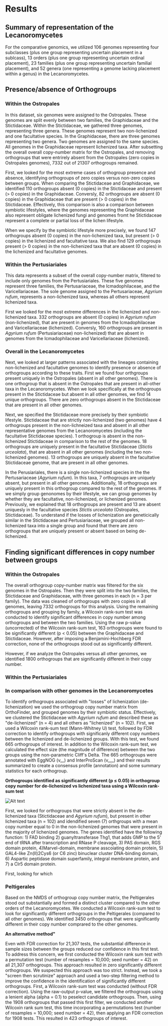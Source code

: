 # Results

## Summary of representation of the Lecanoromycetes

For the comparative genomics, we utilized 106 genomes representing four subclasses (plus one group representing uncertain placement in a sublcass), 13 orders (plus one group representing uncertain ordinal placement), 23 families (plus one group representing uncertain familial placement), and 52 genera (one representing a genome lacking placement within a genus) in the Lecanoromycetes.

## Presence/absence of Orthogroups 

### Within the Ostropales

In this dataset, six genomes were assigned to the Ostropales. These genomes are split evenly between two families, the Graphidaceae and the Stictidaceae. Within the Stictidaceae, we gathered three genomes, representing three genera. These genomes represent two non-lichenized and one facultative species. In the Graphidaceae, there are three genomes representing two genera. Two genomes are assigned to the same species. All genomes in the Graphidaceae represent lichenized taxa. After subsetting the overall overall copy-number matrix for the Ostropales, and removing orthogroups that were entrirely absent from the Ostropales (zero copies in Ostropales genomes), 7332 out of 21307 orthogroups remained. 

First, we looked for the most extreme cases of orthogroup presence and absence, identifying orthogroups of zero copies versus non-zero copies between groups. When comparing the Stictidaceae and Graphidaceae, we identified 110 orthogroups absent (0 copies) in the Stictidaceae and present (> 0 copies) in the Graphidaceae. Conversly, 82 orthogroups are absent (0 copies) in the Graphidaceae that are present (> 0 copies) in the Stictidaceae. Effectively, this comparison is also a comparison between symbiotic lifestyles, where the genomes representing the Graphidaceae also represent obligate lichenized fungi and genomes fromt he Stictidaceae represent a complete or partial loss of the lichen lifestyle.

When we specify by the symbiotic lifestyle more precisely, we found 147 orthogroups absent (0 copies) in the non-lichenized taxa, but present (> 0 copies) in the lichenized and facultative taxa. We also find 129 orthogroups present (> 0 copies) in the non-lichenized taxa that are absent (0 copies) in the lichenized and facultative genomes. 

### Within the Pertusiariales

This data represents a subset of the overall copy-number matrix, filtered to include only genomes from the Pertusiariales. These five genomes represent three families, the Pertusariaceae, the Icmadophilaceae, and the Varicellariaceae. The sole genome assigned to the Pertusariaceae, *Agyrium rufum*, represents a non-lichenized taxa, whereas all others represent lichenized taxa.

First we looked for the most extreme differences in the lichenized and non-lichenized taxa. 332 orthogroups are absent (0 copies) in *Agyrium rufum* (non-lichenized), that are present in genomes from the Icmadophilaceae and Varicellariaceae (lichenized). Conversly, 160 orthogroups are present in *Agyrium rufum* (Pertusiariaceae) non-lichenized) that are absent in genomes from the Icmadophilaceae and Varicellariaceae (lichenized).

### Overall in the Lecanoromycetes

Next, we looked at larger patterns associated with the lineages containing non-lichenized and facultative genomes to identify presence or absence of orthogroups according to these traits. First we found four orthgroups present uniquely in the Ostropales (absent in all other genomes). There is one orthogroup that is absent in the Ostropales that are present in all-other taxa in the Lecanoromycetes. When we look specifically at the orthogroups present in the Stictidaceae but absent in all other genomes, we find 14 unique orthogroups. There are zero orthogroups absent in the Stictidaceae that are present in all other genomes.

Next, we specified the Stictidaceae more precisely by their symbiotic lifestyle. Stictidaceae that are strictly non-lichenized (two genomes) have 4 orthogroups present in the non-lichneized taxa and absent in all other representative genomes from the Lecanoromycetes (including the facultative Stictidaceae species). 1 orthogroup is absent in the non-lichenized Stictidaceae in comparison to the rest of the genomes. 18 orthogroups are uniquely present in the facultative Stictidaceae (*Stictis urceolata*), that are absent in all other genomes (including the two non-lichenized genomes). 13 orthogroups are uniquely absent in the facultative Stictidaceae genome, that are present in all other genomes.

In the Perusiariales, there is a single non-lichenized species in the the Pertusariaceae (*Agyrium rufum*). In this taxa, 7 orthogroups are uniquely absent, but present in all other genomes. Additionally, 18 orthogroups are uniquely present in this orthogroup compared to the rest of the genomes. If we simply group genonomes by their lifestyle, we can group genomes by whether they are facultative, non-lichenized, or lichenized genomes. Previously, we explained that 18 orthogroups are present and 13 are absent uniquesly in the facultative species *Stictis urceolata* (Ostropales, Stictidaceae). To understand if the losses of lichenization are geneticically similar in the Stictidaceae and Pertusiariaceae, we grouped all non-lichenized taxa into a single group and found that there are zero orthogroups that are uniquely present or absent based on being de-lichenized.

## Finding significant differences in copy number between groups

### Within the Ostropales

The overall orthogroup copy-number matrix was filtered for the six genomes in the Ostropales. Then they were split into the two families, the Stictidaceae and Graphidaceae, with three genomes in each (n = 3 per family). The data was cleaned of orthogroups with zero copies in all genomes, leaving 7332 orthogroups for this analysis. Using the remaining orthogroups and grouping by family, a Wilcoxin rank-sum test was conducted to identify significant differences in copy number among orthogroups and between the two families. Using the raw p-value (uncorrected) of the Wilcoxin rank-sum test, 163 orthogroups were found to be significantly different (p < 0.05) between the Graphidaceae and Stictidaceae. However, after imposing a Benjamini-Hochberg FDR correction, none of the orthogroups stood out as significantly different.

However, if we analyze the Ostropales versus all other genomes, we identified 1800 orthogroups that are significantly different in their copy number.

### Within the Pertusiariales

### In comparison with other genomes in the Lecanoromycetes

To identify orthogroups associated with "losses" of lichenization (de-lichenization) we used the orthogroup copy number matrix from OrthoFinder, and grouped genomes by their symbiotic status. Effectively, we clustered the Stictidaceae with *Agyrium rufum* and described these as "de-lichenized" (n = 4) and all others as "lichenized" (n = 102). First, we used a Wilcoxin rank-sum test (Mann-Whitney U) test, followed by FDR correction to identify orthogroups with significanly different copy numbers between the lichenized and de-lichenized groups. With this test, we found 665 orthogroups of interest. In addition to the Wilcoxin rank-sum test, we calculated the effect size (the magnitude of difference) between the two groups using the non-parametric Cliff's Delta. The 665 orthogroups were annotated with EggNOG (v__) and InterProScan (v___) and their results summarized to create a consensus profile (annotation) and some summary statistics for each orthogroup.

**Orthogroups identified as significantly different (p ≤ 0.05) in orthogroup copy number for de-lichenized vs lichenized taxa using a Wilcoxin rank-sum test**

![Alt text](https://github.com/edwhisnant/lichen-comparative-genomics/blob/main/misc/wilcoxin-filtered-norm-gene-copy-by-ncbi-tax.png)

First, we looked for orthogroups that were strictly absent in the de-lichenized taxa (Stictidaceae and *Agyrium rufum*), but present in other lichenized taxa (n = 102) and idendified seven (7) orthgroups with a mean copy number equal to 0 in the non-lichenized genomes that were present in the majority of lichenized genomes. The genes identified have the following function: 1) FAD binding 2) guanyltransferase Thg1, that adds GMP to the 5' end of tRNA after transcription and RNase P cleavage, 3) PAS domain, RGS domain protein, 4)Marvel-domain, membrane asscoiating domain protein, 5) GAL4-like Zn(II)2Cys6 (or C6 zinc) binuclear cluster DNA-binding domain, 6) Aspartic peptidase domain superfamily, integral membrane protein, and 7) a Clr5 domain protein.

First, looking for which 

### Peltigerales

Based on the NMDS of orthogroup copy number matrix, the Peltigerales stood out substantially and formed a distinct cluster compared to the other orders of the Lecanoromycetes. We conducted a Wilcoxin rank-sum test to look for significantly different orthogroups in the Peltigerales (compared to all other genomes). We identified 3450 orthogroups that were significantly different in their copy number comprared to the other genomes. 

**An alternative method"**
  
Even with FDR correction for 21,307 tests, the substantial difference in sample sizes between the groups reduced our confidence in this first test. To address this concern, we first conducted the Wilcoxin rank sum test with a permutation test (number of resamples = 10,000; seed number = 42) on all 21,307 orthogroups. This approach resulted in zero significantly different orthogroups. We suspected this approach was too strict. Instead, we took a "screen then scrutinize" approach and used a two-step filtering method to improve the confidence in the identification of significantly different orthogroups. First, a Wilcoxin rank-sum test was conducted (without FDR correction). Using the raw-output p-value, we filtered the orthogroups using a lenient alpha (alpha = 0.1) to peselect candidate orthogroups. Then, using the 1908 orthogroups that passed this first filter, we conducted another Wilcoxin rank sum test, this time incorporating a permutations test (number of resamples = 10,000; seed number = 42), then applying an FDR correction for 1908 tests. This resulted in 423 orthogroups of interest.


